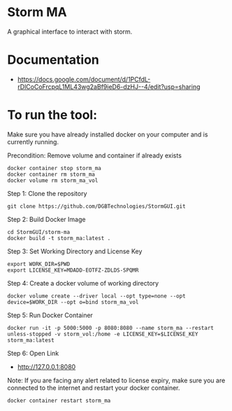 # Storm MA

A graphical interface to interact with storm. 

# Documentation

- https://docs.google.com/document/d/1PCfdL-rDlCoCoFrcpqL1ML43wg2aBf9ieD6-dzHJ--4/edit?usp=sharing

# To run the tool:

Make sure you have already installed docker on your computer and is currently running. 

Precondition: Remove volume and container if already exists

```
docker container stop storm_ma
docker container rm storm_ma
docker volume rm storm_ma_vol
```

Step 1: Clone the repository

```
git clone https://github.com/DGBTechnologies/StormGUI.git
```

Step 2: Build Docker Image

```
cd StormGUI/storm-ma
docker build -t storm_ma:latest .
```

Step 3: Set Working Directory and License Key

```
export WORK_DIR=$PWD
export LICENSE_KEY=MDADD-EOTFZ-ZDLDS-SPQMR
```


Step 4: Create a docker volume  of working directory

```
docker volume create --driver local --opt type=none --opt device=$WORK_DIR --opt o=bind storm_ma_vol
```


Step 5: Run Docker Container

```
docker run -it -p 5000:5000 -p 8080:8080 --name storm_ma --restart unless-stopped -v storm_vol:/home -e LICENSE_KEY=$LICENSE_KEY storm_ma:latest
```

Step 6: Open Link 

- http://127.0.0.1:8080



Note: If you are facing any alert related to license expiry, make sure you are connected to the internet and restart your docker container.

```
docker container restart storm_ma
```

